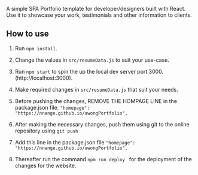 A simple SPA Portfolio template for developer/designers built with React. Use it to showcase your work, testimonials and other information to clients.


## How to use
1. Run  ``` npm install ```.
2. Change the values in ```src/resumeData.js``` to suit your use-case.
3. Run ```npm start``` to spin the up the local dev server port 3000.(http://localhost:3000).
4. Make required changes in ```src/resumeData.js``` that suit your needs.
5. Before pushing the changes, REMOVE THE HOMPAGE LINE in the package.json file.
```"homepage": "https://nnange.github.io/awongPortfolio",```

6. After making the necessary changes, push them using git to the online repository 
    using ``` git push ```
7. Add this line  in the package.json file 
```"homepage": "https://nnange.github.io/awongPortfolio",```
 
6. Thereafter run the command ```npm run deploy ``` for the deployment of the changes  for the website.

